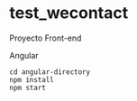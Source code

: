 # test_wecontact


Proyecto Front-end

Angular 

```
cd angular-directory
npm install
npm start
```

